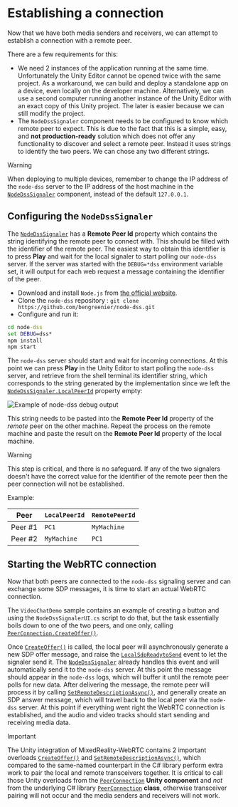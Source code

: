 # Establishing a connection

Now that we have both media senders and receivers, we can attempt to establish a connection with a remote peer.

There are a few requirements for this:

- We need 2 instances of the application running at the same time. Unfortunately the Unity Editor cannot be opened twice with the same project. As a workaround, we can build and deploy a standalone app on a device, even locally on the developer machine. Alternatively, we can use a second computer running another instance of the Unity Editor with an exact copy of this Unity project. The later is easier because we can still modify the project.
- The `NodeDssSignaler` component needs to be configured to know which remote peer to expect. This is due to the fact that this is a simple, easy, and **not production-ready** solution which does not offer any functionality to discover and select a remote peer. Instead it uses strings to identify the two peers. We can chose any two different strings.

> [!Warning]
> When deploying to multiple devices, remember to change the IP address of the `node-dss` server to the IP address of the host machine in the [`NodeDssSignaler`](xref:Microsoft.MixedReality.WebRTC.Unity.NodeDssSignaler) component, instead of the default `127.0.0.1`.

## Configuring the `NodeDssSignaler`

The [`NodeDssSignaler`](xref:Microsoft.MixedReality.WebRTC.Unity.NodeDssSignaler) has a **Remote Peer Id** property which contains the string identifying the remote peer to connect with. This should be filled with the identifier of the remote peer. The easiest way to obtain this identifier is to press **Play** and wait for the local signaler to start polling our `node-dss` server. If the server was started with the `DEBUG=*dss` environment variable set, it will output for each web request a message containing the identifier of the peer.

- Download and install `Node.js` from [the official website](https://nodejs.org/en/).
- Clone the `node-dss` repository : `git clone https://github.com/bengreenier/node-dss.git`
- Configure and run it:

```cmd
cd node-dss
set DEBUG=dss*
npm install
npm start
```

The `node-dss` server should start and wait for incoming connections. At this point we can press **Play** in the Unity Editor to start polling the `node-dss` server, and retrieve from the shell terminal its identifier string, which corresponds to the string generated by the implementation since we left the [`NodeDssSignaler.LocalPeerId`](xref:Microsoft.MixedReality.WebRTC.Unity.NodeDssSignaler.LocalPeerId) property empty:

![Example of node-dss debug output](helloworld-unity-17.png)

This string needs to be pasted into the **Remote Peer Id** property of the _remote_ peer on the other machine. Repeat the process on the remote machine and paste the result on the **Remote Peer Id** property of the local machine.

> [!Warning]
> This step is critical, and there is no safeguard. If any of the two signalers doesn't have the correct value for the identifier of the remote peer then the peer connection will not be established.

Example:

| Peer | `LocalPeerId` | `RemotePeerId` |
|---|---|---|
| Peer #1 | `PC1` | `MyMachine` |
| Peer #2 | `MyMachine` | `PC1` |

## Starting the WebRTC connection

Now that both peers are connected to the `node-dss` signaling server and can exchange some SDP messages, it is time to start an actual WebRTC connection.

The `VideoChatDemo` sample contains an example of creating a button and using the `NodeDssSignalerUI.cs` script to do that, but the task essentially boils down to one of the two peers, and one only, calling [`PeerConnection.CreateOffer()`](xref:Microsoft.MixedReality.WebRTC.Unity.PeerConnection.CreateOffer).

Once [`CreateOffer()`](xref:Microsoft.MixedReality.WebRTC.Unity.PeerConnection.CreateOffer) is called, the local peer will asynchronously generate a new SDP offer message, and raise the [`LocalSdpReadytoSend`](xref:Microsoft.MixedReality.WebRTC.PeerConnection.LocalSdpReadytoSend) event to let the signaler send it. The [`NodeDssSignaler`](xref:Microsoft.MixedReality.WebRTC.Unity.NodeDssSignaler) already handles this event and will automatically send it to the `node-dss` server. At this point the message should appear in the `node-dss` logs, which will buffer it until the remote peer polls for new data. After delivering the message, the remote peer will process it by calling [`SetRemoteDescriptionAsync()`](xref:Microsoft.MixedReality.WebRTC.Unity.PeerConnection.SetRemoteDescriptionAsync(System.String,System.String)), and generally create an SDP answer message, which will travel back to the local peer via the `node-dss` server. At this point if everything went right the WebRTC connection is established, and the audio and video tracks should start sending and receiving media data.

> [!IMPORTANT]
> The Unity integration of MixedReality-WebRTC contains 2 important overloads [`CreateOffer()`](xref:Microsoft.MixedReality.WebRTC.Unity.PeerConnection.CreateOffer) and [`SetRemoteDescriptionAsync()`](xref:Microsoft.MixedReality.WebRTC.Unity.PeerConnection.SetRemoteDescriptionAsync(System.String,System.String)), which compared to the same-named counterpart in the C# library perform extra work to pair the local and remote transceivers together. It is critical to call those Unity overloads from the [`PeerConnection`](xref:Microsoft.MixedReality.WebRTC.Unity.PeerConnection) **Unity component** and _not_ from the underlying C# library [`PeerConnection`](xref:Microsoft.MixedReality.WebRTC.PeerConnection) **class**, otherwise transceiver pairing will not occur and the media senders and receivers will not work.
